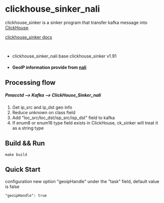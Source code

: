 # clickhouse_sinker_nali

clickhouse_sinker is a sinker program that transfer kafka message into [ClickHouse](https://clickhouse.yandex/).

[clickhouse_sinker docs](https://housepower.github.io/clickhouse_sinker/dev/introduction.html#features)  

<br>

- clickhouse_sinker_nali base clickhouse_sinker v1.91

- #### GeoIP information provide from [nali](https://github.com/zu1k/nali)

## Processing flow
##### Pmacctd --> Kafka --> ClickHouse_Sinker_nali
1. Get ip_src and ip_dst geo info
2. Reduce unknown on class field
3. Add "loc_src/loc_dst/isp_src/isp_dst" field to kafka
4. If enum8 or enum16 type field exists in ClickHouse, ck_sinker will treat it as a string type

## Build && Run
`make build`

## Quick Start
configuration new option "geoipHandle" under the "task" field, default value is false

`"geoipHandle": true`
